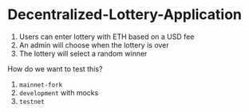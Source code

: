 # Decentralized-Lottery-Application

1. Users can enter lottery with ETH based on a USD fee
2. An admin will choose when the lottery is over
3. The lottery will select a random winner 

How do we want to test this?

1. `mainnet-fork`
2. `development` with mocks
3. `testnet`
